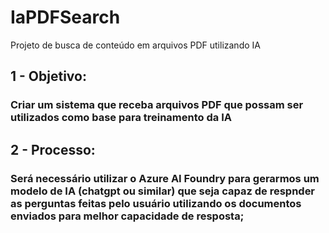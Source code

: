 # IaPDFSearch
Projeto de busca de conteúdo em arquivos PDF utilizando IA

## 1 - Objetivo:
### Criar um sistema que receba arquivos PDF que possam ser utilizados como base para treinamento da IA

## 2 - Processo:
### Será necessário utilizar o Azure AI Foundry para gerarmos um modelo de IA (chatgpt ou similar) que seja capaz de respnder as perguntas feitas pelo usuário utilizando os documentos enviados para melhor capacidade de resposta;
